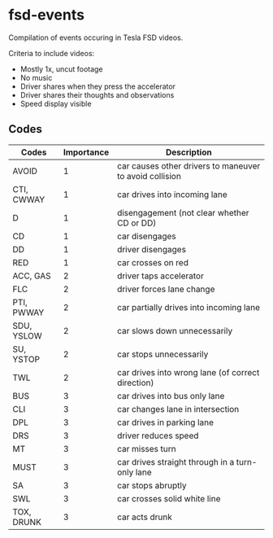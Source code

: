 # fsd-events

Compilation of events occuring in Tesla FSD videos.

Criteria to include videos:
- Mostly 1x, uncut footage
- No music
- Driver shares when they press the accelerator
- Driver shares their thoughts and observations
- Speed display visible

## Codes

Codes | Importance | Description
--- | --- | ---
AVOID | 1 | car causes other drivers to maneuver to avoid collision
CTI, CWWAY | 1 | car drives into incoming lane
D | 1 | disengagement (not clear whether CD or DD)
CD | 1 | car disengages
DD | 1 | driver disengages
RED | 1 | car crosses on red
ACC, GAS | 2 | driver taps accelerator
FLC | 2 | driver forces lane change
PTI, PWWAY | 2 | car partially drives into incoming lane
SDU, YSLOW | 2 | car slows down unnecessarily
SU, YSTOP | 2 | car stops unnecessarily
TWL | 2 | car drives into wrong lane (of correct direction)
BUS | 3 | car drives into bus only lane
CLI | 3 | car changes lane in intersection
DPL | 3 | car drives in parking lane
DRS | 3 | driver reduces speed
MT | 3 | car misses turn
MUST | 3 | car drives straight through in a turn-only lane
SA | 3 | car stops abruptly
SWL | 3 | car crosses solid white line
TOX, DRUNK | 3 | car acts drunk
